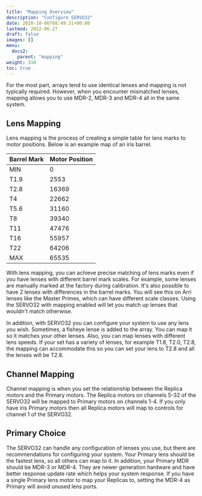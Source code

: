 ```yaml
---
title: "Mapping Overview"
description: "Configure SERVO32"
date: 2020-10-06T08:49:31+00:00
lastmod: 2022-06-27
draft: false
images: []
menu:
  docs2:
    parent: "mapping"
weight: 310
toc: true
---
```


For the most part, arrays tend to use identical lenses and mapping is not typically required. However, when you encounter mismatched lenses, mapping allows you to use MDR-2, MDR-3 and MDR-4 all in the same system.

## Lens Mapping

Lens mapping is the process of creating a simple table for lens marks to motor positions. Below is an example map of an iris barrel.

| Barrel Mark | Motor Position |
| ----------- | -------------- |
| MIN  | 0 |
| T1.9 | 2553 |
| T2.8 | 16369 |
| T4 | 22662 |
| T5.6 | 31160 |
| T8 | 39340 |
| T11 | 47476 |
| T16 | 55957 |
| T22 | 64206 |
| MAX | 65535 |

With lens mapping, you can achieve precise matching of lens marks even if you have lenses with different barrel mark scales. For example, some lenses are manually marked at the factory during calibration. It's also possible to have 2 lenses with differences in the barrel marks. You will see this on Arri lenses like the Master Primes, which can have different scale classes. Using the SERVO32 with mapping enabled will let you match up lenses that wouldn't match otherwise.

In addition, with SERVO32 you can configure your system to use any lens you wish. Sometimes, a fisheye lense is added to the array. You can map it so it matches your other lenses. Also, you can map lenses with different lens speeds. If your set has a variety of lenses, for example T1.8, T2.0, T2.8, the mapping can accommodate this so you can set your lens to T2.8 and all the lenses will be T2.8.

## Channel Mapping

Channel mapping is when you set the relationship between the Replica motors and the Primary motors. The Replica motors on channels 5-32 of the SERVO32 will be mapped to Primary motors on channels 1-4. If you only have iris Primary motors then all Replica motors will map to controls for channel 1 of the SERVO32.

## Primary Choice

The SERVO32 can handle any configuration of lenses you use, but there are recommendations for configuring your system. Your Primary lens should be the fastest lens, so all others can map to it. In addition, your Primary MDR should be MDR-3 or MDR-4. They are newer generation hardware and have better response update rate which helps your system response. If you have a single Primary lens motor to map your Replicas to, setting the MDR-4 as Primary will avoid unused lens ports.
